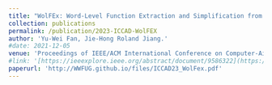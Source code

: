 ```yaml
---
title: "WolFEx: Word-Level Function Extraction and Simplification from Gate-Level Arithmetic Circuits"
collection: publications
permalink: /publication/2023-ICCAD-WolFEX
author: 'Yu-Wei Fan, Jie-Hong Roland Jiang.'
#date: 2021-12-05
venue: 'Proceedings of IEEE/ACM International Conference on Computer-Aided Design (ICCAD), 2023'
#link: '[https://ieeexplore.ieee.org/abstract/document/9586322](https://ojs.aaai.org/index.php/AAAI/article/view/25509)'
paperurl: 'http://WWFUG.github.io/files/ICCAD23_WolFex.pdf'
---
```

<!-- This paper is about the number 1. The number 2 is left for future work. -->

<!-- [Download paper here](http://WWFUG.github.io/files/ICCAD23_WolFex.pdf) -->
